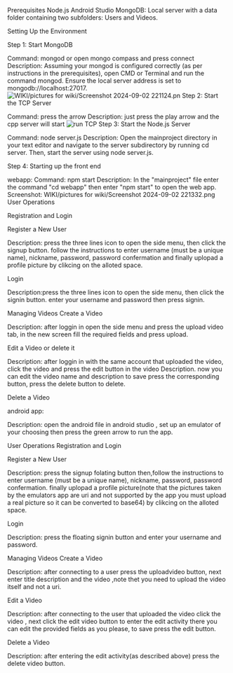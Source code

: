 Prerequisites
Node.js
Android Studio
MongoDB: Local server with a data folder containing two subfolders: Users and Videos.

Setting Up the Environment

Step 1: Start MongoDB

Command: mongod or open mongo compass and press connect
Description: Assuming your mongod is configured correctly (as per instructions in the prerequisites), open CMD or Terminal and run the command mongod. Ensure the local server address is set to mongodb://localhost:27017.
 ![WIKI/pictures for wiki/Screenshot 2024-09-02 221124.pn](https://github.com/Nadav1542/MainProject/blob/ex04-with-wiki/WIKI/pictures%20for%20wiki/Screenshot%202024-09-02%20221113.png)
Step 2: Start the TCP Server

Command: press the arrow
Description: just press the play arrow and the cpp server will start
![run TCP](https://github.com/Nadav1542/MainProject/blob/feccfb464a2aa1bb9e4a7c326328da85aa96afa6/WIKI/pictures%20for%20wiki/44bb922b-01a9-46e5-aa00-6b29e5e07cff.jpg)
Step 3: Start the Node.js Server

Command: node server.js
Description: Open the mainproject directory in your text editor and navigate to the server subdirectory by running cd server. Then, start the server using node server.js.


Step 4: Starting up the front end

webapp:
Command: npm start 
Description: In the "mainproject" file enter the command "cd webapp" then enter "npm start" to open the web app.
Screenshot: WIKI/pictures for wiki/Screenshot 2024-09-02 221332.png
User Operations

Registration and Login

Register a New User

Description: press the three lines icon to open the side menu, then click the signup button.
follow the instructions to enter username (must be a unique name), nickname, password, password confermation and finally uplopad a profile picture by clikcing on the alloted space.

Login

Description:press the three lines icon to open the side menu, then click the signin button.
enter your username and password then press signin.

Managing Videos
Create a Video

Description: after loggin in open the side menu and press the upload video tab, in the new screen fill the required fields and press upload.

Edit a Video or delete it

Description: after loggin in with the same account that uploaded the video, click the video and press the edit button in the video Description.
now you can edit the video name and description to save press the corresponding button, press the delete button to delete.

Delete a Video

android app:

Description: open the android file in android studio , set up an emulator of your choosing then press the green arrow to run the app.

User Operations
Registration and Login

Register a New User

Description: press the signup folating button then,follow the instructions to enter username (must be a unique name), nickname, password, password confermation.
finally uplopad a profile picture(note that the pictures taken by the emulators app are uri and not supported by the app you must upload a real picture so it can be converted to base64) by clikcing on the alloted space.


Login

Description: press the floating signin button and enter your username and password.

Managing Videos
Create a Video

Description: after connecting to a user press the uploadvideo button, next enter title description and the video ,note thet you need to upload the video itself and not a uri.

Edit a Video

Description: after connecting to the user that uploaded the video click the video , next click the edit video button to enter the edit activity there you can edit the provided fields as you please, to save press the edit button.

Delete a Video

Description: after entering the edit activity(as described above) press the delete video button.


